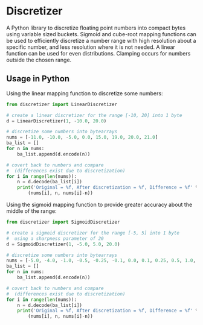 Discretizer
===========

A Python library to discretize floating point numbers into compact bytes using
variable sized buckets. Sigmoid and cube-root mapping functions can be used to
efficiently discretize a number range with high resolution about a specific
number, and less resolution where it is not needed. A linear function can be
used for even distributions. Clamping occurs for numbers outside the chosen
range.

Usage in Python
---------------

Using the linear mapping function to discretize some numbers:

```python
from discretizer import LinearDiscretizer

# create a linear discretizer for the range [-10, 20] into 1 byte
d = LinearDiscretizer(1, -10.0, 20.0)

# discretize some numbers into bytearrays
nums = [-11.0, -10.0, -5.0, 0.0, 15.0, 19.0, 20.0, 21.0]
ba_list = []
for n in nums:
    ba_list.append(d.encode(n))

# covert back to numbers and compare
#  (differences exist due to discretization)
for i in range(len(nums)):
    n = d.decode(ba_list[i])
    print('Original = %f, After discretization = %f, Difference = %f' % \
        (nums[i], n, nums[i]-n))
```

Using the sigmoid mapping function to provide greater accuracy about the middle
of the range:

```python
from discretizer import SigmoidDiscretizer

# create a sigmoid discretizer for the range [-5, 5] into 1 byte
#  using a sharpness parameter of 20
d = SigmoidDiscretizer(1, -5.0, 5.0, 20.0)

# discretize some numbers into bytearrays
nums = [-5.0, -4.0, -1.0, -0.5, -0.25, -0.1, 0.0, 0.1, 0.25, 0.5, 1.0, 4.0, 5.0]
ba_list = []
for n in nums:
    ba_list.append(d.encode(n))

# covert back to numbers and compare
#  (differences exist due to discretization)
for i in range(len(nums)):
    n = d.decode(ba_list[i])
    print('Original = %f, After discretization = %f, Difference = %f' % \
        (nums[i], n, nums[i]-n))
```
